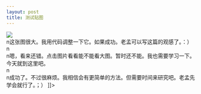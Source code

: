 ```yaml
---
layout: post
title: 测试贴图
---
```


<p><img src="http://www.francaisblog.com.cn/images/aaron.jpg"></a><br />n这张图很大。我用代码调整一下它。如果成功。老孟可以写这篇的观感了。：）<br />n<br />n嗯，看来还错。点击图片看看能不能看大图。暂时还不能。我也需要学习一下。今天就到这里吧。<br />n<br />n成功了。不过很麻烦。我相信会有更简单的方法。但需要时间来研究吧。老孟先学会就行了。；） ]]&gt;
</p>
